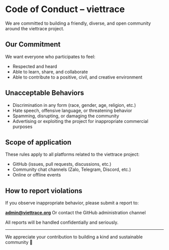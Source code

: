 # Code of Conduct – viettrace

We are committed to building a friendly, diverse, and open community around the viettrace project.

## Our Commitment

We want everyone who participates to feel:
- Respected and heard
- Able to learn, share, and collaborate
- Able to contribute to a positive, civil, and creative environment

## Unacceptable Behaviors

- Discrimination in any form (race, gender, age, religion, etc.)
- Hate speech, offensive language, or threatening behavior
- Spamming, disrupting, or damaging the community
- Advertising or exploiting the project for inappropriate commercial purposes

## Scope of application

These rules apply to all platforms related to the viettrace project:
- GitHub (issues, pull requests, discussions, etc.)
- Community chat channels (Zalo, Telegram, Discord, etc.)
- Online or offline events

## How to report violations

If you observe inappropriate behavior, please submit a report to:

**admin@viettrace.org**
Or contact the GitHub administration channel

All reports will be handled confidentially and seriously.

---

We appreciate your contribution to building a kind and sustainable community 🌱
